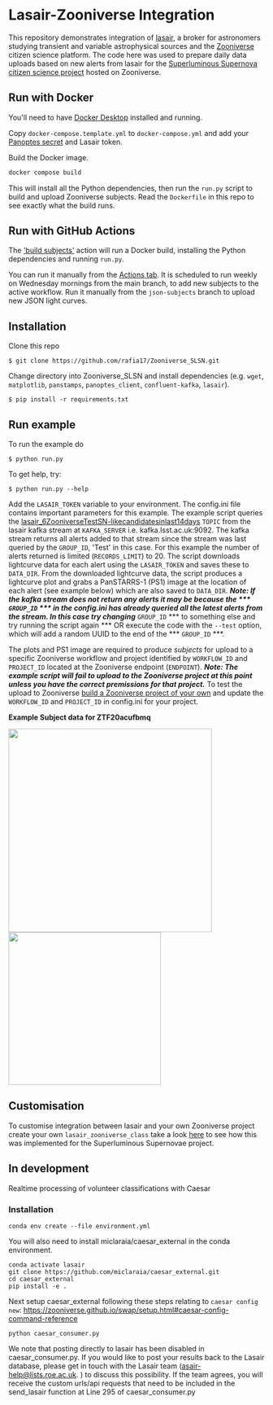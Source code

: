 # Lasair-Zooniverse Integration

This repository demonstrates integration of [lasair](https://lasair.roe.ac.uk/), a broker for astronomers studying transient and variable astrophysical sources and the [Zooniverse](https://www.zooniverse.org/) citizen science platform.  The code here was used to prepare daily data uploads based on new alerts from lasair for the [Superluminous Supernova citizen science project](https://www.zooniverse.org/projects/mrniaboc/superluminous-supernovae) hosted on Zooniverse.

## Run with Docker

You'll need to have [Docker Desktop](https://www.docker.com/products/docker-desktop/) installed and running.

Copy `docker-compose.template.yml` to `docker-compose.yml` and add your [Panoptes secret](https://panoptes.zooniverse.org/oauth/applications/169) and Lasair token.

Build the Docker image.

```sh
docker compose build
```

This will install all the Python dependencies, then run the `run.py` script to build and upload Zooniverse subjects. Read the `Dockerfile` in this repo to see exactly what the build runs.

## Run with GitHub Actions

The ['build subjects'](https://github.com/zooniverse/Zooniverse_SLSN/actions/workflows/build_subjects.yml) action will run a Docker build, installing the Python dependencies and running `run.py`.

You can run it manually from the [Actions tab](https://github.com/zooniverse/Zooniverse_SLSN/actions). It is scheduled to run weekly on Wednesday mornings from the main branch, to add new subjects to the active workflow. Run it manually from the `json-subjects` branch to upload new JSON light curves.

## Installation

Clone this repo
```
$ git clone https://github.com/rafia17/Zooniverse_SLSN.git
```

Change directory into Zooniverse_SLSN and install dependencies (e.g. ```wget```, ```matplotlib```, ```panstamps```, ```panoptes_client```, ```confluent-kafka```, ```lasair```).
```
$ pip install -r requirements.txt
```

## Run example

To run the example do
```
$ python run.py
```

To get help, try:
```
$ python run.py --help
```

Add the `LASAIR_TOKEN` variable to your environment. The config.ini file contains important parameters for this example.  The example script queries the [lasair_6ZooniverseTestSN-likecandidatesinlast14days](https://lasair-ztf.lsst.ac.uk/query/581/) ```TOPIC``` from the lasair kafka stream at ```KAFKA_SERVER``` i.e. kafka.lsst.ac.uk:9092.  The kafka stream returns all alerts added to that stream since the stream was last queried by the ```GROUP_ID```, 'Test' in this case.  For this example the number of alerts returned is limited (```RECORDS_LIMIT```) to 20.  The script downloads lightcurve data for each alert using the ```LASAIR_TOKEN``` and saves these to ```DATA_DIR```.  From the downloaded lightcurve data, the script produces a lightcurve plot and grabs a PanSTARRS-1 (PS1) image at the location of each alert (see example below) which are also saved to ```DATA_DIR```.  ***Note: If the kafka stream does not return any alerts it may be because the *** ```GROUP_ID``` *** in the config.ini has already queried all the latest alerts from the stream.  In this case try changing*** ```GROUP_ID``` *** to something else and try running the script again *** OR execute the code with the ```--test``` option, which will add a random UUID to the end of the *** ```GROUP_ID``` ***.

The plots and PS1 image are required to produce *subjects* for upload to a specific Zooniverse workflow and project identified by ```WORKFLOW_ID``` and ```PROJECT_ID``` located at the Zooniverse endpoint (```ENDPOINT```).  ***Note: The example script will fail to upload to the Zooniverse project at this point unless you have the correct premissions for that project.***  To test the upload to Zooniverse [build a Zooniverse project of your own](https://help.zooniverse.org/getting-started/) and update the ```WORKFLOW_ID``` and ```PROJECT_ID``` in config.ini for your project.

**Example Subject data for ZTF20acufbmq**
<p float="left">
  <img src="https://github.com/rafia17/Zooniverse_SLSN/blob/master/ZTF20acufbmq_light_curve.jpeg" width="400"/>
  <img src="https://github.com/rafia17/Zooniverse_SLSN/blob/master/color__ra2.093337_dec33.089009_arcsec75_skycell2009.020.jpeg" width="300"/>
</p>

## Customisation

To customise integration between lasair and your own Zooniverse project create your own ```lasair_zooniverse_class``` take a look [here](https://github.com/rafia17/Zooniverse_SLSN/blob/a2236c5121bc699da97d9c55a3d746644a487bf1/lasair_zooniverse.py#L46) to see how this was implemented for the Superluminous Supernovae project.

## In development

Realtime processing of volunteer classifications with Caesar

### Installation

```
conda env create --file environment.yml
```

You will also need to install miclaraia/caesar_external in the conda environment.

```
conda activate lasair
git clone https://github.com/miclaraia/caesar_external.git
cd caesar_external
pip install -e .
```

Next setup caesar_external following these steps relating to ```caesar config new```:
https://zooniverse.github.io/swap/setup.html#caesar-config-command-reference

```
python caesar_consumer.py
```

We note that posting directly to lasair has been disabled in caesar_consumer.py. If you would like to post your results back to the Lasair database, please get in touch with the Lasair team (asair-help@lists.roe.ac.uk. ) to discuss this possibility. If the team agrees, you will receive the custom urls/api requests that need to be included in the send_lasair function at Line 295 of caesar_consumer.py 
